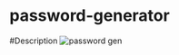 # password-generator
#Description
![password gen](https://user-images.githubusercontent.com/105843570/173942111-fc0eb1e4-5602-4cb5-b9fb-c3a08772f8ac.png)
